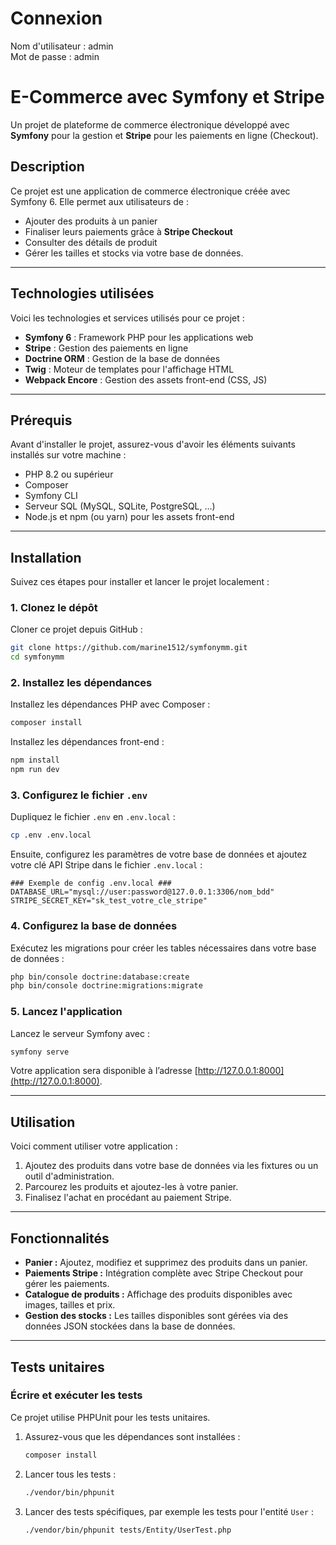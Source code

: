 # Connexion
Nom d'utilisateur : admin   
Mot de passe : admin

# E-Commerce avec Symfony et Stripe

Un projet de plateforme de commerce électronique développé avec **Symfony** pour la gestion et **Stripe** pour les paiements en ligne (Checkout).

## Description

Ce projet est une application de commerce électronique créée avec Symfony 6. Elle permet aux utilisateurs de :
- Ajouter des produits à un panier
- Finaliser leurs paiements grâce à **Stripe Checkout**
- Consulter des détails de produit
- Gérer les tailles et stocks via votre base de données.

---

## Technologies utilisées

Voici les technologies et services utilisés pour ce projet :

- **Symfony 6** : Framework PHP pour les applications web
- **Stripe** : Gestion des paiements en ligne
- **Doctrine ORM** : Gestion de la base de données
- **Twig** : Moteur de templates pour l'affichage HTML
- **Webpack Encore** : Gestion des assets front-end (CSS, JS)

---

## Prérequis

Avant d'installer le projet, assurez-vous d'avoir les éléments suivants installés sur votre machine :

- PHP 8.2 ou supérieur
- Composer
- Symfony CLI
- Serveur SQL (MySQL, SQLite, PostgreSQL, …)
- Node.js et npm (ou yarn) pour les assets front-end

---

## Installation

Suivez ces étapes pour installer et lancer le projet localement :

### 1. Clonez le dépôt

Cloner ce projet depuis GitHub :
```bash
git clone https://github.com/marine1512/symfonymm.git
cd symfonymm
```

### 2. Installez les dépendances
Installez les dépendances PHP avec Composer :
```bash
composer install
```

Installez les dépendances front-end :
```bash
npm install
npm run dev
```

### 3. Configurez le fichier `.env`

Dupliquez le fichier `.env` en `.env.local` :
```bash
cp .env .env.local
```
Ensuite, configurez les paramètres de votre base de données et ajoutez votre clé API Stripe dans le fichier `.env.local` :
```env
### Exemple de config .env.local ###
DATABASE_URL="mysql://user:password@127.0.0.1:3306/nom_bdd"
STRIPE_SECRET_KEY="sk_test_votre_cle_stripe"
```

### 4. Configurez la base de données

Exécutez les migrations pour créer les tables nécessaires dans votre base de données :
```bash
php bin/console doctrine:database:create
php bin/console doctrine:migrations:migrate
```

### 5. Lancez l'application

Lancez le serveur Symfony avec :
```bash
symfony serve
```

Votre application sera disponible à l’adresse [http://127.0.0.1:8000](http://127.0.0.1:8000).

---

## Utilisation

Voici comment utiliser votre application :

1. Ajoutez des produits dans votre base de données via les fixtures ou un outil d'administration.
2. Parcourez les produits et ajoutez-les à votre panier.
3. Finalisez l'achat en procédant au paiement Stripe.

---

## Fonctionnalités

- **Panier :** Ajoutez, modifiez et supprimez des produits dans un panier.
- **Paiements Stripe :** Intégration complète avec Stripe Checkout pour gérer les paiements.
- **Catalogue de produits :** Affichage des produits disponibles avec images, tailles et prix.
- **Gestion des stocks :** Les tailles disponibles sont gérées via des données JSON stockées dans la base de données.

---

## Tests unitaires

### Écrire et exécuter les tests

Ce projet utilise PHPUnit pour les tests unitaires.

1. Assurez-vous que les dépendances sont installées :
   ```bash
   composer install
   ```

2. Lancer tous les tests :
   ```bash
   ./vendor/bin/phpunit
   ```

3. Lancer des tests spécifiques, par exemple les tests pour l'entité `User` :
   ```bash
   ./vendor/bin/phpunit tests/Entity/UserTest.php
   ```